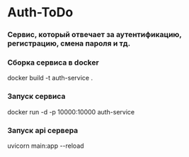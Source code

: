 # Auth-ToDo
### Сервис, который отвечает за аутентификацию, регистрацию, смена пароля и тд.

### Cборка сервиса в docker 

docker build -t auth-service .

### Запуск сервиса
docker run -d -p 10000:10000 auth-service
### Запуск api сервера

uvicorn main:app --reload